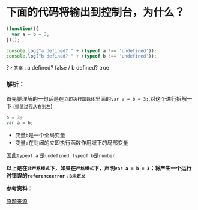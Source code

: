 # 下面的代码将输出到控制台，为什么？

```js
(function(){
  var a = b = 3;
})();

console.log("a defined? " + (typeof a !== 'undefined'));
console.log("b defined? " + (typeof b !== 'undefined'));
```

?> `答案：`a defined? false /  b defined? true

### 解析：

首先要理解的一句话是在`立即执行函数体`里面的`var a = b = 3;`,对这个进行拆解一下
(`赋值过程从右到左`)

```js
b = 3;
var a = b;
```

- 变量`b`是一个全局变量
- 变量`a`在封闭的立即执行函数作用域下的局部变量

因此`typeof a` 是`undefined`, `typeof b`是`number`

**以上是在`非严格模式`下，如果在`严格模式`下，声明`var a = b = 3`；将产生一个运行时错误的`referenceerror：B未定义`**

**参考资料：**

[原题来源](https://www.toptal.com/javascript/interview-questions)
